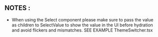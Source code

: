 ## NOTES :

- When using the Select component please make sure to pass the value as children to SelectValue to show the value in the UI before hydration and avoid flickers and mismatches. SEE EXAMPLE ThemeSwitcher.tsx

